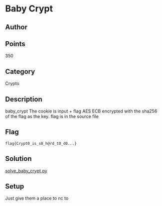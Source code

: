# Baby Crypt
## Author

## Points
350
## Category
Crypto
## Description
baby_crypt The cookie is input + flag AES ECB encrypted with the sha256 of the flag as the key.
flag is in the source file
## Flag
`flag{Crypt0_is_s0_h@rd_t0_d0...}`
## Solution
[solve_baby_crypt.py](solve_baby_crypt.py)
## Setup
Just give them a place to nc to